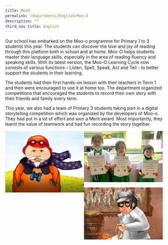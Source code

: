 ```yaml
---
title: MooO
permalink: /departments/English/Moo-O
description: ""
third_nav_title: English
---
```

Our school has embarked on the Moo-o programme for Primary 1 to 3 students this year. The students can discover the love and joy of reading through this platform both in school and at home. Moo-O helps students master their language skills, especially in the area of reading fluency and speaking skills. With its latest version, the Moo-O Learning Cycle now consists of various functions – Listen, Spell, Speak, Act and Tell - to better support the students in their learning.

The students had their first hands-on lesson with their teachers in Term 1 and then were encouraged to use it at home too. The department organized competitions that encouraged the students to record their own story with their friends and family every term.

This year, we also had a team of Primary 3 students taking part in a digital storytelling competition which was organized by the developers of Moo-o. They had put in a lot of effort and won a Merit award. Most importantly, they learnt the value of teamwork and had fun recording the story together.


<img src="/images/Jude%20Lim%20from%20Compassion%206%20in%20Clever%20Mr%20Brown.jpeg" 
     style="width:50%;float:left">
		 
<img src="/images/Sandra%20Goh%20Shuhan%20and%20Kyler%20from%20Compassion%202%20won%20a%20Merit%20award.png" 
     style="width:50%">
		 
<img src="/images/Tan%20Yun%20Le%20from%20Responsibility%20in%20Barrel%20of%20Gold.jpeg" 
     style="width:50%;float:left">
		 
		 
		